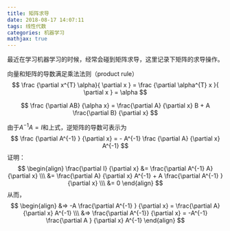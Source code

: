 ```yaml
---
title: 矩阵求导
date: 2018-08-17 14:07:11
tags: 线性代数
categories: 机器学习
mathjax: true
---
```


最近在学习机器学习的时候，经常会碰到矩阵求导，这里记录下矩阵的求导操作。

向量和矩阵的导数满足乘法法则（product rule）
$$
\frac {\partial x^{T} \alpha}{ \partial x } = \frac {\partial \alpha^{T} x }{ \partial x } = \alpha
$$

$$
\frac {\partial AB} {\alpha x} = \frac{\partial A} {\partial x} B + A \frac{\partial B} {\partial x}
$$

<!--more-->

由于$A^{-1} A = I$和上式，逆矩阵的导数可表示为
$$
\frac {\partial A^{-1} } {\partial x} = - A^{-1} \frac {\partial A} {\partial x} A^{-1}
$$
证明：
$$
\begin{align}
\frac{\partial I} {\partial x} &= \frac{\partial A^{-1} A} {\partial x} \\\
&= \frac{\partial A} {\partial x} A^{-1} + A \frac{\partial  A^{-1} } {\partial x} \\\
&= 0
\end{align}
$$
从而，
$$
\begin{align}
&=> -A \frac{\partial  A^{-1} } {\partial x} =  \frac{\partial A} {\partial x} A^{-1} \\\
&=>  \frac{\partial A^{-1}} {\partial x} =  -A^{-1} \frac{\partial  A } {\partial x} A^{-1}
\end{align}
$$


